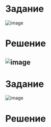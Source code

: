 # Задание
![image](https://user-images.githubusercontent.com/82978703/224562126-29dd9659-9bc8-44a8-8de7-7be46948b028.png)
# Решение
![image](https://user-images.githubusercontent.com/82978703/224562319-f3cf22bc-57bd-4dcb-af90-2f5741da450b.png)
---------------------------------
# Задание
![image](https://user-images.githubusercontent.com/82978703/224562134-3a3a9c0d-f109-4a2b-9382-99a15eaf0bb7.png)
# Решение
